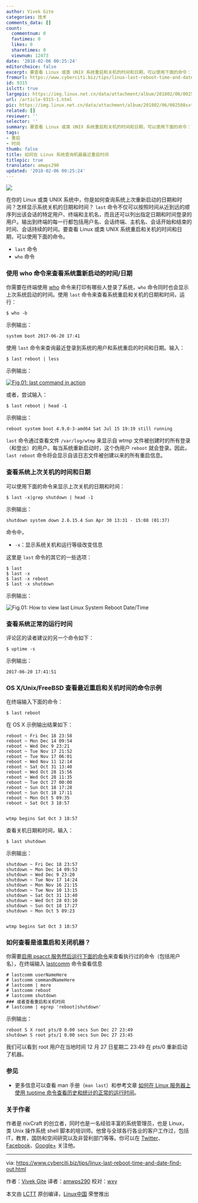 ```yaml
---
author: Vivek Gite
categories: 技术
comments_data: []
count:
  commentnum: 0
  favtimes: 0
  likes: 0
  sharetimes: 0
  viewnum: 12473
date: '2018-02-06 00:25:24'
editorchoice: false
excerpt: 要查看 Linux 或类 UNIX 系统重启和关机的时间和日期，可以使用下面的命令：last 命令、who 命令、uptime 命令。
fromurl: https://www.cyberciti.biz/tips/linux-last-reboot-time-and-date-find-out.html
id: 9315
islctt: true
largepic: https://img.linux.net.cn/data/attachment/album/201802/06/002508sxtqeyxmetsjgeul.jpg
url: /article-9315-1.html
pic: https://img.linux.net.cn/data/attachment/album/201802/06/002508sxtqeyxmetsjgeul.jpg.thumb.jpg
related: []
reviewer: ''
selector: ''
summary: 要查看 Linux 或类 UNIX 系统重启和关机的时间和日期，可以使用下面的命令：last 命令、who 命令、uptime 命令。
tags:
- 重启
- 时间
thumb: false
title: 如何在 Linux 系统查询机器最近重启时间
titlepic: true
translator: amwps290
updated: '2018-02-06 00:25:24'
---
```


![](/data/attachment/album/201802/06/002508sxtqeyxmetsjgeul.jpg)


在你的 Linux 或类 UNIX 系统中，你是如何查询系统上次重新启动的日期和时间？怎样显示系统关机的日期和时间？ `last` 命令不仅可以按照时间从近到远的顺序列出该会话的特定用户、终端和主机名，而且还可以列出指定日期和时间登录的用户。输出到终端的每一行都包括用户名、会话终端、主机名、会话开始和结束的时间、会话持续的时间。要查看 Linux 或类 UNIX 系统重启和关机的时间和日期，可以使用下面的命令。


* `last` 命令
* `who` 命令


### 使用 who 命令来查看系统重新启动的时间/日期


你需要在终端使用 [who](https://www.cyberciti.biz/faq/unix-linux-who-command-examples-syntax-usage/ "See Linux/Unix who command examples for more info") 命令来打印有哪些人登录了系统，`who` 命令同时也会显示上次系统启动的时间。使用 `last` 命令来查看系统重启和关机的日期和时间，运行：



```
$ who -b

```

示例输出：



```
system boot 2017-06-20 17:41

```

使用 `last` 命令来查询最近登录到系统的用户和系统重启的时间和日期。输入：



```
$ last reboot | less

```

示例输出：


[![Fig.01: last command in action](/data/attachment/album/201802/06/002526ha8bfu85gahgur5b.jpg)](https://www.cyberciti.biz/tips/wp-content/uploads/2006/04/last-reboot.jpg)


或者，尝试输入：



```
$ last reboot | head -1

```

示例输出：



```
reboot system boot 4.9.0-3-amd64 Sat Jul 15 19:19 still running

```

`last` 命令通过查看文件 `/var/log/wtmp` 来显示自 wtmp 文件被创建时的所有登录（和登出）的用户。每当系统重新启动时，这个伪用户 `reboot` 就会登录。因此，`last reboot` 命令将会显示自该日志文件被创建以来的所有重启信息。


### 查看系统上次关机的时间和日期


可以使用下面的命令来显示上次关机的日期和时间：



```
$ last -x|grep shutdown | head -1

```

示例输出：



```
shutdown system down 2.6.15.4 Sun Apr 30 13:31 - 15:08 (01:37)

```

命令中，


* `-x`：显示系统关机和运行等级改变信息


这里是 `last` 命令的其它的一些选项：



```
$ last
$ last -x
$ last -x reboot
$ last -x shutdown

```

示例输出：


![Fig.01: How to view last Linux System Reboot Date/Time ](/data/attachment/album/201802/06/002526rvvf9ifl79vzvry9.jpg)


### 查看系统正常的运行时间


评论区的读者建议的另一个命令如下：



```
$ uptime -s

```

示例输出：



```
2017-06-20 17:41:51

```

### OS X/Unix/FreeBSD 查看最近重启和关机时间的命令示例


在终端输入下面的命令：



```
$ last reboot

```

在 OS X 示例输出结果如下：



```
reboot ~ Fri Dec 18 23:58
reboot ~ Mon Dec 14 09:54
reboot ~ Wed Dec 9 23:21
reboot ~ Tue Nov 17 21:52
reboot ~ Tue Nov 17 06:01
reboot ~ Wed Nov 11 12:14
reboot ~ Sat Oct 31 13:40
reboot ~ Wed Oct 28 15:56
reboot ~ Wed Oct 28 11:35
reboot ~ Tue Oct 27 00:00
reboot ~ Sun Oct 18 17:28
reboot ~ Sun Oct 18 17:11
reboot ~ Mon Oct 5 09:35
reboot ~ Sat Oct 3 18:57


wtmp begins Sat Oct 3 18:57

```

查看关机日期和时间，输入：



```
$ last shutdown

```

示例输出：



```
shutdown ~ Fri Dec 18 23:57
shutdown ~ Mon Dec 14 09:53
shutdown ~ Wed Dec 9 23:20
shutdown ~ Tue Nov 17 14:24
shutdown ~ Mon Nov 16 21:15
shutdown ~ Tue Nov 10 13:15
shutdown ~ Sat Oct 31 13:40
shutdown ~ Wed Oct 28 03:10
shutdown ~ Sun Oct 18 17:27
shutdown ~ Mon Oct 5 09:23


wtmp begins Sat Oct 3 18:57

```

### 如何查看是谁重启和关闭机器？


你需要[启用 psacct 服务然后运行下面的命令](https://www.cyberciti.biz/tips/howto-log-user-activity-using-process-accounting.html)来查看执行过的命令（包括用户名），在终端输入 [lastcomm](https://www.cyberciti.biz/faq/linux-unix-lastcomm-command-examples-usage-syntax/ "See Linux/Unix lastcomm command examples for more info") 命令查看信息



```
# lastcomm userNameHere
# lastcomm commandNameHere
# lastcomm | more
# lastcomm reboot
# lastcomm shutdown
### 或者查看重启和关机时间
# lastcomm | egrep 'reboot|shutdown'

```

示例输出：



```
reboot S X root pts/0 0.00 secs Sun Dec 27 23:49
shutdown S root pts/1 0.00 secs Sun Dec 27 23:45

```

我们可以看到 root 用户在当地时间 12 月 27 日星期二 23:49 在 pts/0 重新启动了机器。


### 参见


* 更多信息可以查看 man 手册（`man last`）和参考文章 [如何在 Linux 服务器上使用 tuptime 命令查看历史和统计的正常的运行时间](https://www.cyberciti.biz/hardware/howto-see-historical-statistical-uptime-on-linux-server/)。


### 关于作者


作者是 nixCraft 的创立者，同时也是一名经验丰富的系统管理员，也是 Linux，类 Unix 操作系统 shell 脚本的培训师。他曾与全球各行各业的客户工作过，包括 IT，教育，国防和空间研究以及非营利部门等等。你可以在 [Twitter](https://twitter.com/nixcraft)、[Facebook](https://facebook.com/nixcraft)、[Google+](https://plus.google.com/+CybercitiBiz) 关注他。




---


via: <https://www.cyberciti.biz/tips/linux-last-reboot-time-and-date-find-out.html>


作者：[Vivek Gite](https://www.cyberciti.biz/) 译者：[amwps290](https://github.com/amwps290) 校对：[wxy](https://github.com/wxy)


本文由 [LCTT](https://github.com/LCTT/TranslateProject) 原创编译，[Linux中国](https://linux.cn/) 荣誉推出